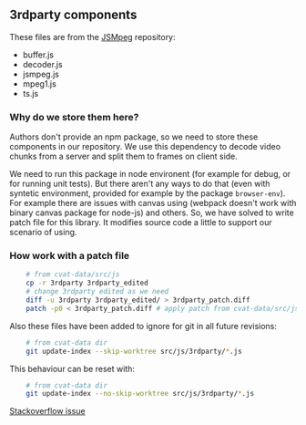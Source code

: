 ## 3rdparty components

These files are from the [JSMpeg](https://github.com/phoboslab/jsmpeg) repository:
- buffer.js
- decoder.js
- jsmpeg.js
- mpeg1.js
- ts.js

### Why do we store them here?

Authors don't provide an npm package, so we need to store these components in our repository.
We use this dependency to decode video chunks from a server and split them to frames on client side.

We need to run this package in node environent (for example for debug, or for running unit tests).
But there aren't any ways to do that (even with syntetic environment, provided for example by the package ``browser-env``).
For example there are issues with canvas using (webpack doesn't work with binary canvas package for node-js) and others.
So, we have solved to write patch file for this library.
It modifies source code a little to support our scenario of using.

### How work with a patch file
```bash
    # from cvat-data/src/js
    cp -r 3rdparty 3rdparty_edited
    # change 3rdparty edited as we need
    diff -u 3rdparty 3rdparty_edited/ > 3rdparty_patch.diff
    patch -p0 < 3rdparty_patch.diff # apply patch from cvat-data/src/js
```

Also these files have been added to ignore for git in all future revisions:
```bash
    # from cvat-data dir
    git update-index --skip-worktree src/js/3rdparty/*.js
```

This behaviour can be reset with:
```bash
    # from cvat-data dir
    git update-index --no-skip-worktree src/js/3rdparty/*.js
```

[Stackoverflow issue](https://stackoverflow.com/questions/4348590/how-can-i-make-git-ignore-future-revisions-to-a-file)
